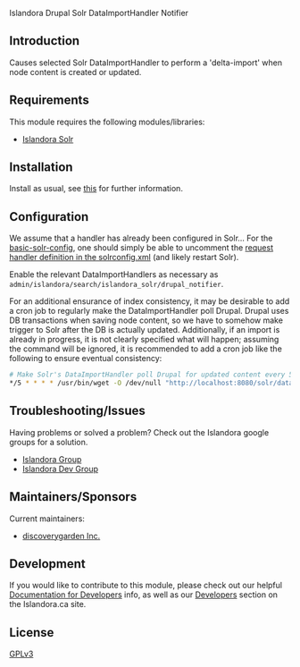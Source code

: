 Islandora Drupal Solr DataImportHandler Notifier

## Introduction

Causes selected Solr DataImportHandler to perform a 'delta-import' when node content is created or updated.

## Requirements

This module requires the following modules/libraries:

* [Islandora Solr](https://github.com/islandora/islandora_solr_search)

## Installation

Install as usual, see [this](https://drupal.org/documentation/install/modules-themes/modules-7) for further information.

## Configuration

We assume that a handler has already been configured in Solr... For the [basic-solr-config](https://github.com/discoverygarden/basic-solr-config), one should simply be able to uncomment the [request handler definition in the solrconfig.xml](https://github.com/discoverygarden/basic-solr-config/blob/2ef010e425804f7d14089a898da905d136c9895d/conf/solrconfig.xml#L613-L619) (and likely restart Solr).

Enable the relevant DataImportHandlers as necessary as `admin/islandora/search/islandora_solr/drupal_notifier`.

For an additional ensurance of index consistency, it may be desirable to add a cron job to regularly make the DataImportHandler poll Drupal. Drupal uses DB transactions when saving node content, so we have to somehow make trigger to Solr after the DB is actually updated. Additionally, if an import is already in progress, it is not clearly specified what will happen; assuming the command will be ignored, it is recommended to add a cron job like the following to ensure eventual consistency:
```bash
# Make Solr's DataImportHandler poll Drupal for updated content every 5 minutes.
*/5 * * * * /usr/bin/wget -O /dev/null "http://localhost:8080/solr/dataimport?command=full-import&clean=false"
```

## Troubleshooting/Issues

Having problems or solved a problem? Check out the Islandora google groups for a solution.

* [Islandora Group](https://groups.google.com/forum/?hl=en&fromgroups#!forum/islandora)
* [Islandora Dev Group](https://groups.google.com/forum/?hl=en&fromgroups#!forum/islandora-dev)

## Maintainers/Sponsors

Current maintainers:

* [discoverygarden Inc.](https://github.com/discoverygarden)


## Development

If you would like to contribute to this module, please check out our helpful [Documentation for Developers](https://github.com/Islandora/islandora/wiki#wiki-documentation-for-developers) info, as well as our [Developers](http://islandora.ca/developers) section on the Islandora.ca site.

## License

[GPLv3](http://www.gnu.org/licenses/gpl-3.0.txt)
